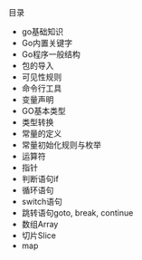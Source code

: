 目录

* go基础知识
* Go内置关键字
* Go程序一般结构
* 包的导入
* 可见性规则
* 命令行工具
* 变量声明
* GO基本类型
* 类型转换
* 常量的定义
* 常量初始化规则与枚举
* 运算符
* 指针
* 判断语句if
* 循环语句
* switch语句
* 跳转语句goto, break, continue
* 数组Array
* 切片Slice
* map